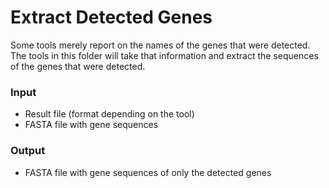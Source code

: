 # Extract Detected Genes

Some tools merely report on the names of the genes that were detected. The tools
in this folder will take that information and extract the sequences of the genes
that were detected.

### Input

  * Result file (format depending on the tool)
  * FASTA file with gene sequences

### Output

  * FASTA file with gene sequences of only the detected genes
